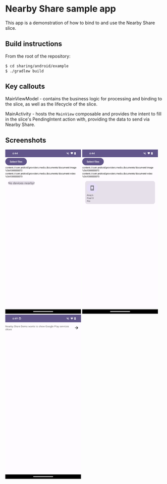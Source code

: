 # Nearby Share sample app

This app is a demonstration of how to bind to and use the Nearby Share slice.

## Build instructions
From the root of the repository:
```
$ cd sharing/android/example
$ ./gradlew build
```

## Key callouts
MainViewModel - contains the business logic for processing and binding to the slice, as well as the lifecycle of the slice.

MainActivity - hosts the `MainView` composable and provides the intent to fill in the slice's PendingIntent action with, providing the data to send via Nearby Share.

## Screenshots
<img alt="No devices available screenshot" src="screenshots/no_devices.png" width="240">
<img alt="Devices available screenshot" src="screenshots/devices.png" width="240">
<img alt="Consent prompt screenshot" src="screenshots/consent.png" width="240">
